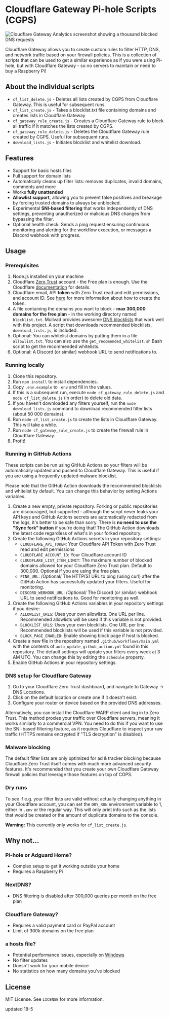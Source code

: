 # Cloudflare Gateway Pi-hole Scripts (CGPS)

![Cloudflare Gateway Analytics screenshot showing a thousand blocked DNS requests](.github/images/gateway_analytics.png)

Cloudflare Gateway allows you to create custom rules to filter HTTP, DNS, and network traffic based on your firewall policies. This is a collection of scripts that can be used to get a similar experience as if you were using Pi-hole, but with Cloudflare Gateway - so no servers to maintain or need to buy a Raspberry Pi!

## About the individual scripts

- `cf_list_delete.js` - Deletes all lists created by CGPS from Cloudflare Gateway. This is useful for subsequent runs.
- `cf_list_create.js` - Takes a blocklist.txt file containing domains and creates lists in Cloudflare Gateway
- `cf_gateway_rule_create.js` - Creates a Cloudflare Gateway rule to block all traffic if it matches the lists created by CGPS.
- `cf_gateway_rule_delete.js` - Deletes the Cloudflare Gateway rule created by CGPS. Useful for subsequent runs.
- `download_lists.js` - Initiates blocklist and whitelist download.

## Features

- Support for basic hosts files
- Full support for domain lists
- Automatically cleans up filter lists: removes duplicates, invalid domains, comments and more
- Works **fully unattended**
- **Allowlist support**, allowing you to prevent false positives and breakage by forcing trusted domains to always be unblocked.
- Experimental **SNI-based filtering** that works independently of DNS settings, preventing unauthorized or malicious DNS changes from bypassing the filter.
- Optional health check: Sends a ping request ensuring continuous monitoring and alerting for the workflow execution, or messages a Discord webhook with progress.

## Usage

### Prerequisites

1. Node.js installed on your machine
2. Cloudflare [Zero Trust](https://one.dash.cloudflare.com/) account - the Free plan is enough. Use the Cloudflare [documentation](https://developers.cloudflare.com/cloudflare-one/) for details.
3. Cloudflare email, API **token** with Zero Trust read and edit permissions, and account ID. See [here](https://github.com/mrrfv/cloudflare-gateway-pihole-scripts/blob/main/extended_guide.md#cloudflare_api_token) for more information about how to create the token.
4. A file containing the domains you want to block - **max 300,000 domains for the free plan** - in the working directory named `blocklist.txt`. Mullvad provides awesome [DNS blocklists](https://github.com/mullvad/dns-blocklists) that work well with this project. A script that downloads recommended blocklists, `download_lists.js`, is included.
5. Optional: You can whitelist domains by putting them in a file `allowlist.txt`. You can also use the `get_recomended_whitelist.sh` Bash script to get the recommended whitelists.
6. Optional: A Discord (or similar) webhook URL to send notifications to.

### Running locally

1. Clone this repository.
2. Run `npm install` to install dependencies.
3. Copy `.env.example` to `.env` and fill in the values.
4. If this is a subsequent run, execute `node cf_gateway_rule_delete.js` and `node cf_list_delete.js` (in order) to delete old data.
5. If you haven't downloaded any filters yourself, run the `node download_lists.js` command to download recommended filter lists (about 50 000 domains).
6. Run `node cf_list_create.js` to create the lists in Cloudflare Gateway. This will take a while.
7. Run `node cf_gateway_rule_create.js` to create the firewall rule in Cloudflare Gateway.
8. Profit!

### Running in GitHub Actions

These scripts can be run using GitHub Actions so your filters will be automatically updated and pushed to Cloudflare Gateway. This is useful if you are using a frequently updated malware blocklist.

Please note that the GitHub Action downloads the recommended blocklists and whitelist by default. You can change this behavior by setting Actions variables.

1. Create a new empty, private repository. Forking or public repositories are discouraged, but supported - although the script never leaks your API keys and GitHub Actions secrets are automatically redacted from the logs, it's better to be safe than sorry. There is **no need to use the "Sync fork" button** if you're doing that! The GitHub Action downloads the latest code regardless of what's in your forked repository.
2. Create the following GitHub Actions secrets in your repository settings:
   - `CLOUDFLARE_API_TOKEN`: Your Cloudflare API Token with Zero Trust read and edit permissions
   - `CLOUDFLARE_ACCOUNT_ID`: Your Cloudflare account ID
   - `CLOUDFLARE_LIST_ITEM_LIMIT`: The maximum number of blocked domains allowed for your Cloudflare Zero Trust plan. Default to 300,000. Optional if you are using the free plan.
   - `PING_URL`: /Optional/ The HTTP(S) URL to ping (using curl) after the GitHub Action has successfully updated your filters. Useful for monitoring.
   - `DISCORD_WEBHOOK_URL`: /Optional/ The Discord (or similar) webhook URL to send notifications to. Good for monitoring as well.
3. Create the following GitHub Actions variables in your repository settings if you desire:
   - `ALLOWLIST_URLS`: Uses your own allowlists. One URL per line. Recommended allowlists will be used if this variable is not provided.
   - `BLOCKLIST_URLS`: Uses your own blocklists. One URL per line. Recommended blocklists will be used if this variable is not provided.
   - `BLOCK_PAGE_ENABLED`: Enable showing block page if host is blocked.
4. Create a new file in the repository named `.github/workflows/main.yml` with the contents of `auto_update_github_action.yml` found in this repository. The default settings will update your filters every week at 3 AM UTC. You can change this by editing the `schedule` property.
5. Enable GitHub Actions in your repository settings.

### DNS setup for Cloudflare Gateway

1. Go to your Cloudflare Zero Trust dashboard, and navigate to Gateway -> DNS Locations.
2. Click on the default location or create one if it doesn't exist.
3. Configure your router or device based on the provided DNS addresses.

Alternatively, you can install the Cloudflare WARP client and log in to Zero Trust. This method proxies your traffic over Cloudflare servers, meaning it works similarly to a commercial VPN. You need to do this if you want to use the SNI-based filtering feature, as it requires Cloudflare to inspect your raw traffic (HTTPS remains encrypted if "TLS decryption" is disabled).

### Malware blocking

The default filter lists are only optimized for ad & tracker blocking because Cloudflare Zero Trust itself comes with much more advanced security features. It's recommended that you create your own Cloudflare Gateway firewall policies that leverage those features on top of CGPS.

### Dry runs

To see if e.g. your filter lists are valid without actually changing anything in your Cloudflare account, you can set the `DRY_RUN` environment variable to 1, either in `.env` or the regular way. This will only print info such as the lists that would be created or the amount of duplicate domains to the console.

**Warning:** This currently only works for `cf_list_create.js`.

<!-- markdownlint-disable-next-line MD026 -->
## Why not...

### Pi-hole or Adguard Home?

- Complex setup to get it working outside your home
- Requires a Raspberry Pi

### NextDNS?

- DNS filtering is disabled after 300,000 queries per month on the free plan

### Cloudflare Gateway?

- Requires a valid payment card or PayPal account
- Limit of 300k domains on the free plan

### a hosts file?

- Potential performance issues, especially on [Windows](https://github.com/StevenBlack/hosts/issues/93)
- No filter updates
- Doesn't work for your mobile device
- No statistics on how many domains you've blocked

## License

MIT License. See `LICENSE` for more information.

updated 18-5
